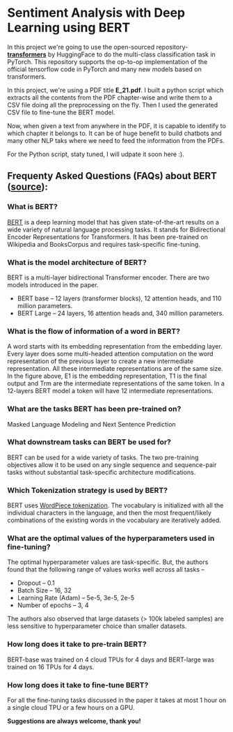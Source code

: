 # Sentiment Analysis with Deep Learning using BERT
In this project we're going to use the open-sourced repository- [**transformers**](https://github.com/huggingface/transformers) by HuggingFace to do the multi-class classification task in PyTorch. This repository supports the op-to-op implementation of the official tensorflow code in PyTorch and many new models based on transformers.

In this project, we're using a PDF title **E_21.pdf**. I built a python script which extracts all the contents from the PDF chapter-wise and write them to a CSV file doing all the preprocessing on the fly. Then I used the generated CSV file to fine-tune the BERT model.

Now, when given a text from anywhere in the PDF, it is capable to identify to which chapter it belongs to. It can be of huge benefit to build chatbots and many other NLP taks where we need to feed the information from the PDFs.

For the Python script, staty tuned, I will udpate it soon here :).


## Frequenty Asked Questions (FAQs) about BERT ([source](https://yashuseth.blog/2019/06/12/bert-explained-faqs-understand-bert-working/)):

### What is BERT?
[BERT](https://arxiv.org/abs/1810.04805) is a deep learning model that has given state-of-the-art results on a wide variety of natural language processing tasks. It stands for Bidirectional Encoder Representations for Transformers. It has been pre-trained on Wikipedia and BooksCorpus and requires task-specific fine-tuning.


### What is the model architecture of BERT?
BERT is a multi-layer bidirectional Transformer encoder. There are two models introduced in the paper.

  -  BERT base – 12 layers (transformer blocks), 12 attention heads, and 110 million parameters.
  -  BERT Large – 24 layers, 16 attention heads and, 340 million parameters.


### What is the flow of information of a word in BERT?
A word starts with its embedding representation from the embedding layer. Every layer does some multi-headed attention computation on the word representation of the previous layer to create a new intermediate representation. All these intermediate representations are of the same size. In the figure above, E1 is the embedding representation, T1 is the final output and Trm are the intermediate representations of the same token. In a 12-layers BERT model a token will have 12 intermediate representations.

### What are the tasks BERT has been pre-trained on?
Masked Language Modeling and Next Sentence Prediction

### What downstream tasks can BERT be used for?
BERT can be used for a wide variety of tasks. The two pre-training objectives allow it to be used on any single sequence and sequence-pair tasks without substantial task-specific architecture modifications.

### Which Tokenization strategy is used by BERT?
BERT uses [WordPiece tokenization](https://static.googleusercontent.com/media/research.google.com/en//pubs/archive/37842.pdf). The vocabulary is initialized with all the individual characters in the language, and then the most frequent/likely combinations of the existing words in the vocabulary are iteratively added.


### What are the optimal values of the hyperparameters used in fine-tuning?
The optimal hyperparameter values are task-specific. But, the authors found that the following range of values works well across all tasks –

  -  Dropout – 0.1
  -  Batch Size – 16, 32
  -  Learning Rate (Adam) – 5e-5, 3e-5, 2e-5
  -  Number of epochs – 3, 4

The authors also observed that large datasets (> 100k labeled samples) are less sensitive to hyperparameter choice than smaller datasets.


### How long does it take to pre-train BERT?
BERT-base was trained on 4 cloud TPUs for 4 days and BERT-large was trained on 16 TPUs for 4 days.


### How long does it take to fine-tune BERT?
For all the fine-tuning tasks discussed in the paper it takes at most 1 hour on a single cloud TPU or a few hours on a GPU.


**Suggestions are always welcome, thank you!**
